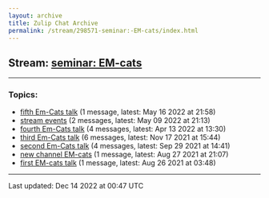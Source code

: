 ```yaml
---
layout: archive
title: Zulip Chat Archive
permalink: /stream/298571-seminar:-EM-cats/index.html
---
```


## Stream: [seminar: EM-cats](https://mattecapu.github.io/ct-zulip-archive/stream/298571-seminar:-EM-cats/index.html)
---

### Topics:

* [fifth Em-Cats talk](topic/topic_fifth.20Em-Cats.20talk.html) (1 message, latest: May 16 2022 at 21:58)
* [stream events](topic/topic_stream.20events.html) (2 messages, latest: May 09 2022 at 21:13)
* [fourth Em-Cats talk](topic/topic_fourth.20Em-Cats.20talk.html) (4 messages, latest: Apr 13 2022 at 13:30)
* [third Em-Cats talk](topic/topic_third.20Em-Cats.20talk.html) (6 messages, latest: Nov 17 2021 at 15:44)
* [second Em-Cats talk](topic/topic_second.20Em-Cats.20talk.html) (4 messages, latest: Sep 29 2021 at 14:41)
* [new channel EM-cats](topic/topic_new.20channel.20EM-cats.html) (1 message, latest: Aug 27 2021 at 21:07)
* [first EM-cats talk](topic/topic_first.20EM-cats.20talk.html) (1 message, latest: Aug 26 2021 at 03:48)

<hr><p>Last updated: Dec 14 2022 at 00:47 UTC</p>